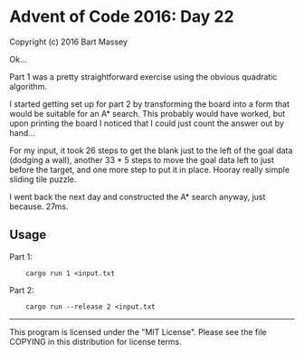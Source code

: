 # Advent of Code 2016: Day 22
Copyright (c) 2016 Bart Massey

Ok...

Part 1 was a pretty straightforward exercise using the
obvious quadratic algorithm.

I started getting set up for part 2 by transforming the
board into a form that would be suitable for an A\*
search. This probably would have worked, but upon printing
the board I noticed that I could just count the answer out
by hand...

For my input, it took 26 steps to get the blank just to the
left of the goal data (dodging a wall), another 33 * 5 steps
to move the goal data left to just before the target, and
one more step to put it in place. Hooray really simple
sliding tile puzzle.

I went back the next day and constructed the A\* search
anyway, just because. 27ms.

## Usage

Part 1:

        cargo run 1 <input.txt

Part 2:

        cargo run --release 2 <input.txt

---

This program is licensed under the "MIT License".
Please see the file COPYING in this distribution
for license terms.
